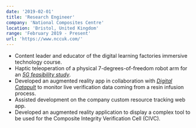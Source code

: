 ```yaml
---
date: '2019-02-01'
title: 'Research Engineer'
company: 'National Composites Centre'
location: 'Bristol, United Kingdom'
range: 'February 2019 - Present'
url: 'https://www.nccuk.com/'
---
```


- Content leader and educator of the digital learning factories immersive technology course.
- Haptic teleoperation of a physical 7-degrees-of-freedom robot arm for an <a href="https://www.5g-encode.com/media-and-publications" target=_blank><cite><u>5G feasibility study</u></cite></a>.
- Developed an augmented reality app in collaboration with <a href="https://www.digicatapult.org.uk/" target=_blank><cite><u>Digital Catapult</u></cite></a> to monitor live verification data coming from a resin infusion process.
- Assisted development on the company custom resource tracking web app.
- Developed an augmented reality application to display a complex tool to be used for the Composite Integrity Verification Cell (CIVC).

